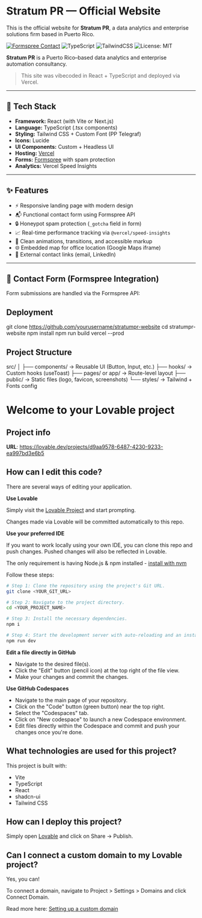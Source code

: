 # Stratum PR — Official Website

This is the official website for **Stratum PR**, a data analytics and enterprise solutions firm based in Puerto Rico.  

[![Formspree Contact](https://img.shields.io/badge/Formspree-Connected-blue?logo=formspree)](https://formspree.io)
![TypeScript](https://img.shields.io/badge/Built_with-TypeScript-3178C6?logo=typescript)
![TailwindCSS](https://img.shields.io/badge/UI-TailwindCSS-38bdf8?logo=tailwindcss)
![License: MIT](https://img.shields.io/badge/license-MIT-green)

**Stratum PR** is a Puerto Rico–based data analytics and enterprise automation consultancy.
> This site was vibecoded in React + TypeScript and deployed via Vercel.


---

## 🔧 Tech Stack

- **Framework:** React (with Vite or Next.js)
- **Language:** TypeScript (.tsx components)
- **Styling:** Tailwind CSS + Custom Font (PP Telegraf)
- **Icons:** Lucide
- **UI Components:** Custom + Headless UI
- **Hosting:** [Vercel](https://vercel.com)
- **Forms:** [Formspree](https://formspree.io) with spam protection
- **Analytics:** Vercel Speed Insights

---

## ✨ Features

- ⚡️ Responsive landing page with modern design
- 📬 Functional contact form using Formspree API
- 🔒 Honeypot spam protection (`_gotcha` field in form)
- 📈 Real-time performance tracking via `@vercel/speed-insights`
- 🎯 Clean animations, transitions, and accessible markup
- 🌐 Embedded map for office location (Google Maps iframe)
- 🔗 External contact links (email, LinkedIn)

---

## 📨 Contact Form (Formspree Integration)

Form submissions are handled via the Formspree API:


## Deployment
git clone https://github.com/yourusername/stratumpr-website
cd stratumpr-website
npm install
npm run build
vercel --prod

## Project Structure
src/
│
├── components/        → Reusable UI (Button, Input, etc.)
├── hooks/             → Custom hooks (useToast)
├── pages/ or app/     → Route-level layout
├── public/            → Static files (logo, favicon, screenshots)
└── styles/            → Tailwind + Fonts config











# Welcome to your Lovable project

## Project info

**URL**: https://lovable.dev/projects/d9aa9578-6487-4230-9233-ea997bd3e6b5

## How can I edit this code?

There are several ways of editing your application.

**Use Lovable**

Simply visit the [Lovable Project](https://lovable.dev/projects/d9aa9578-6487-4230-9233-ea997bd3e6b5) and start prompting.

Changes made via Lovable will be committed automatically to this repo.

**Use your preferred IDE**

If you want to work locally using your own IDE, you can clone this repo and push changes. Pushed changes will also be reflected in Lovable.

The only requirement is having Node.js & npm installed - [install with nvm](https://github.com/nvm-sh/nvm#installing-and-updating)

Follow these steps:

```sh
# Step 1: Clone the repository using the project's Git URL.
git clone <YOUR_GIT_URL>

# Step 2: Navigate to the project directory.
cd <YOUR_PROJECT_NAME>

# Step 3: Install the necessary dependencies.
npm i

# Step 4: Start the development server with auto-reloading and an instant preview.
npm run dev
```

**Edit a file directly in GitHub**

- Navigate to the desired file(s).
- Click the "Edit" button (pencil icon) at the top right of the file view.
- Make your changes and commit the changes.

**Use GitHub Codespaces**

- Navigate to the main page of your repository.
- Click on the "Code" button (green button) near the top right.
- Select the "Codespaces" tab.
- Click on "New codespace" to launch a new Codespace environment.
- Edit files directly within the Codespace and commit and push your changes once you're done.

## What technologies are used for this project?

This project is built with:

- Vite
- TypeScript
- React
- shadcn-ui
- Tailwind CSS

## How can I deploy this project?

Simply open [Lovable](https://lovable.dev/projects/d9aa9578-6487-4230-9233-ea997bd3e6b5) and click on Share -> Publish.

## Can I connect a custom domain to my Lovable project?

Yes, you can!

To connect a domain, navigate to Project > Settings > Domains and click Connect Domain.

Read more here: [Setting up a custom domain](https://docs.lovable.dev/tips-tricks/custom-domain#step-by-step-guide)
